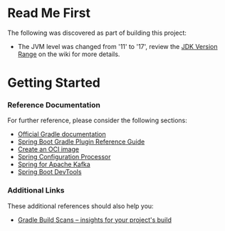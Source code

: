 # Read Me First

The following was discovered as part of building this project:

* The JVM level was changed from '11' to '17', review
  the [JDK Version Range](https://github.com/spring-projects/spring-framework/wiki/Spring-Framework-Versions#jdk-version-range)
  on the wiki for more details.

# Getting Started

### Reference Documentation

For further reference, please consider the following sections:

* [Official Gradle documentation](https://docs.gradle.org)
* [Spring Boot Gradle Plugin Reference Guide](https://docs.spring.io/spring-boot/docs/3.0.5/gradle-plugin/reference/html/)
* [Create an OCI image](https://docs.spring.io/spring-boot/docs/3.0.5/gradle-plugin/reference/html/#build-image)
* [Spring Configuration Processor](https://docs.spring.io/spring-boot/docs/3.0.5/reference/htmlsingle/#appendix.configuration-metadata.annotation-processor)
* [Spring for Apache Kafka](https://docs.spring.io/spring-boot/docs/3.0.5/reference/htmlsingle/#messaging.kafka)
* [Spring Boot DevTools](https://docs.spring.io/spring-boot/docs/3.0.5/reference/htmlsingle/#using.devtools)

### Additional Links

These additional references should also help you:

* [Gradle Build Scans – insights for your project's build](https://scans.gradle.com#gradle)

